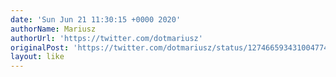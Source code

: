```yaml
---
date: 'Sun Jun 21 11:30:15 +0000 2020'
authorName: Mariusz
authorUrl: 'https://twitter.com/dotmariusz'
originalPost: 'https://twitter.com/dotmariusz/status/1274665934310047744'
layout: like
---
```


